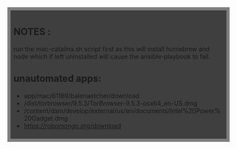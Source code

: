 
<div style="background:rgba(0,0,0,0.5);padding:0.5em;">
<div style="background:rgba(0,0,0,0.5);padding:0.5em;">

## NOTES : 
run the mac-catalina.sh script first as this will install homebrew and node which if left uninstalled will cause the ansible-playbook to fail. 


## unautomated apps: 
  * app/mac/61189/balenaetcher/download 
  * /dist/torbrowser/9.5.3/TorBrowser-9.5.3-osx64_en-US.dmg 
  * /content/dam/develop/external/us/en/documents/Intel%20Power%20Gadget.dmg 
  * https://robomongo.org/download
